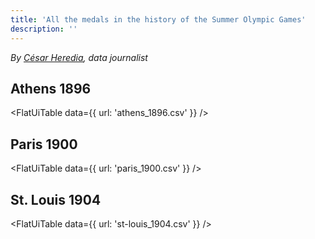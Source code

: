 ```yaml
---
title: 'All the medals in the history of the Summer Olympic Games'
description: ''
---
```


*By [César Heredia](https://x.com/cahered), data journalist*

## Athens 1896

<FlatUiTable
  data={{
    url: 'athens_1896.csv'
  }}
/>

## Paris 1900

<FlatUiTable
  data={{
    url: 'paris_1900.csv'
  }}
/>

## St. Louis 1904

<FlatUiTable
  data={{
    url: 'st-louis_1904.csv'
  }}
/>
